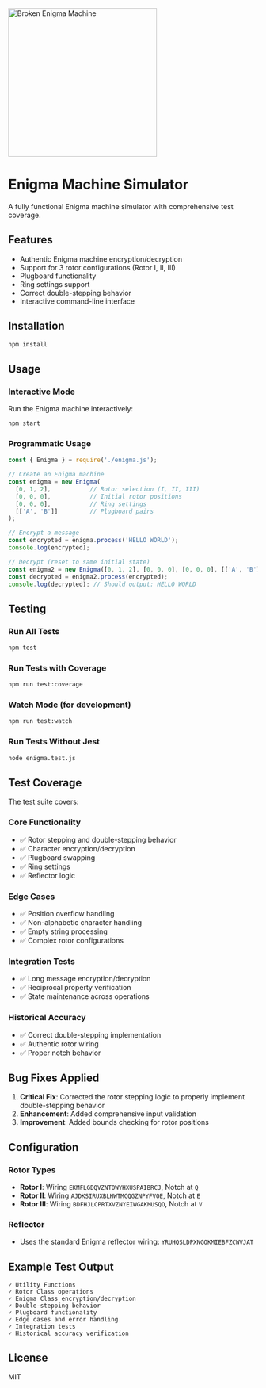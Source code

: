 <img src="enigma.png" alt="Broken Enigma Machine" width="300"/>

# Enigma Machine Simulator

A fully functional Enigma machine simulator with comprehensive test coverage.

## Features

- Authentic Enigma machine encryption/decryption
- Support for 3 rotor configurations (Rotor I, II, III)
- Plugboard functionality
- Ring settings support
- Correct double-stepping behavior
- Interactive command-line interface

## Installation

```bash
npm install
```

## Usage

### Interactive Mode

Run the Enigma machine interactively:

```bash
npm start
```

### Programmatic Usage

```javascript
const { Enigma } = require('./enigma.js');

// Create an Enigma machine
const enigma = new Enigma(
  [0, 1, 2],           // Rotor selection (I, II, III)
  [0, 0, 0],           // Initial rotor positions
  [0, 0, 0],           // Ring settings
  [['A', 'B']]         // Plugboard pairs
);

// Encrypt a message
const encrypted = enigma.process('HELLO WORLD');
console.log(encrypted);

// Decrypt (reset to same initial state)
const enigma2 = new Enigma([0, 1, 2], [0, 0, 0], [0, 0, 0], [['A', 'B']]);
const decrypted = enigma2.process(encrypted);
console.log(decrypted); // Should output: HELLO WORLD
```

## Testing

### Run All Tests

```bash
npm test
```

### Run Tests with Coverage

```bash
npm run test:coverage
```

### Watch Mode (for development)

```bash
npm run test:watch
```

### Run Tests Without Jest

```bash
node enigma.test.js
```

## Test Coverage

The test suite covers:

### Core Functionality
- ✅ Rotor stepping and double-stepping behavior
- ✅ Character encryption/decryption
- ✅ Plugboard swapping
- ✅ Ring settings
- ✅ Reflector logic

### Edge Cases
- ✅ Position overflow handling
- ✅ Non-alphabetic character handling
- ✅ Empty string processing
- ✅ Complex rotor configurations

### Integration Tests
- ✅ Long message encryption/decryption
- ✅ Reciprocal property verification
- ✅ State maintenance across operations

### Historical Accuracy
- ✅ Correct double-stepping implementation
- ✅ Authentic rotor wiring
- ✅ Proper notch behavior

## Bug Fixes Applied

1. **Critical Fix**: Corrected the rotor stepping logic to properly implement double-stepping behavior
2. **Enhancement**: Added comprehensive input validation
3. **Improvement**: Added bounds checking for rotor positions

## Configuration

### Rotor Types
- **Rotor I**: Wiring `EKMFLGDQVZNTOWYHXUSPAIBRCJ`, Notch at `Q`
- **Rotor II**: Wiring `AJDKSIRUXBLHWTMCQGZNPYFVOE`, Notch at `E`
- **Rotor III**: Wiring `BDFHJLCPRTXVZNYEIWGAKMUSQO`, Notch at `V`

### Reflector
- Uses the standard Enigma reflector wiring: `YRUHQSLDPXNGOKMIEBFZCWVJAT`

## Example Test Output

```
✓ Utility Functions
✓ Rotor Class operations
✓ Enigma Class encryption/decryption
✓ Double-stepping behavior
✓ Plugboard functionality
✓ Edge cases and error handling
✓ Integration tests
✓ Historical accuracy verification
```

## License

MIT
